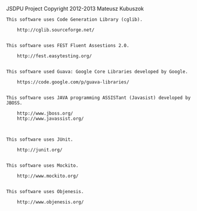 JSDPU Project
Copyright 2012-2013 Mateusz Kubuszok

    This software uses Code Generation Library (cglib).

        http://cglib.sourceforge.net/


    This software uses FEST Fluent Assestions 2.0.

        http://fest.easytesting.org/


    This software used Guava: Google Core Libraries developed by Google.

        https://code.google.com/p/guava-libraries/


    This software uses JAVA programming ASSISTant (Javasist) developed by JBOSS.

        http://www.jboss.org/
        http://www.javassist.org/



    This software uses JUnit.

        http://junit.org/


    This software uses Mockito.

        http://www.mockito.org/


    This software uses Objenesis.

        http://www.objenesis.org/
